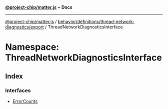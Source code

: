 [**@project-chip/matter.js**](../../../../../../README.md) • **Docs**

***

[@project-chip/matter.js](../../../../../../modules.md) / [behavior/definitions/thread-network-diagnostics/export](../../README.md) / ThreadNetworkDiagnosticsInterface

# Namespace: ThreadNetworkDiagnosticsInterface

## Index

### Interfaces

- [ErrorCounts](interfaces/ErrorCounts.md)
